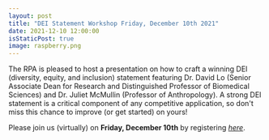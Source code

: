 ```yaml
---
layout: post
title: "DEI Statement Workshop Friday, December 10th 2021"
date: 2021-12-10 12:00:00
isStaticPost: true
image: raspberry.png
---
```


The RPA is pleased to host a presentation on how to craft a winning DEI (diversity, equity, and inclusion) statement featuring Dr. David Lo (Senior Associate Dean for Research and Distinguished Professor of Biomedical Sciences) and Dr. Juliet McMullin (Professor of Anthropology). A strong DEI statement is a critical component of any competitive application, so don't miss this chance to improve (or get started) on yours!

Please join us (virtually) on **Friday, December 10th** by registering *[here](https://ucr.zoom.us/meeting/register/tJAqf-2urzIjG9D_qHkscc2iCkFHQPyNrKpa)*.
